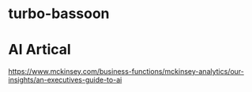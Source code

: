 # turbo-bassoon
# AI Artical
https://www.mckinsey.com/business-functions/mckinsey-analytics/our-insights/an-executives-guide-to-ai
